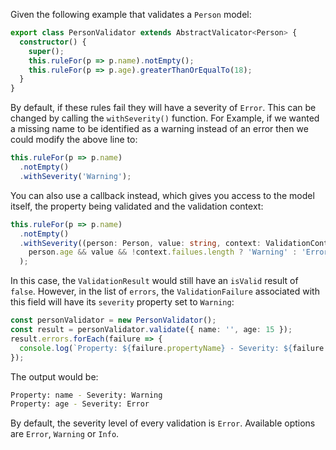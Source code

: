 

Given the following example that validates a `Person` model:

```typescript
export class PersonValidator extends AbstractValicator<Person> {
  constructor() {
    super();
    this.ruleFor(p => p.name).notEmpty();
    this.ruleFor(p => p.age).greaterThanOrEqualTo(18);
  }
}
```

By default, if these rules fail they will have a severity of `Error`. This can be changed by calling the `withSeverity()` function. For Example, if we wanted a missing name to be identified as a warning instead of an error then we could modify the above line to:

```typescript
this.ruleFor(p => p.name)
  .notEmpty()
  .withSeverity('Warning');
```

You can also use a callback instead, which gives you access to the model itself, the property being validated and the validation context:

```typescript
this.ruleFor(p => p.name)
  .notEmpty()
  .withSeverity((person: Person, value: string, context: ValidationContext<Person>) =>
    person.age && value && !context.failues.length ? 'Warning' : 'Error'
  );
```

In this case, the `ValidationResult` would still have an `isValid` result of `false`. However, in the list of `errors`, the `ValidationFailure` associated with this field will have its `severity` property set to `Warning`:

```typescript
const personValidator = new PersonValidator();
const result = personValidator.validate({ name: '', age: 15 });
result.errors.forEach(failure => {
  console.log(`Property: ${failure.propertyName} - Severity: ${failure.severity}`);
});
```

The output would be:

```bash
Property: name - Severity: Warning
Property: age - Severity: Error
```

By default, the severity level of every validation is `Error`. Available options are `Error`, `Warning` or `Info`.
